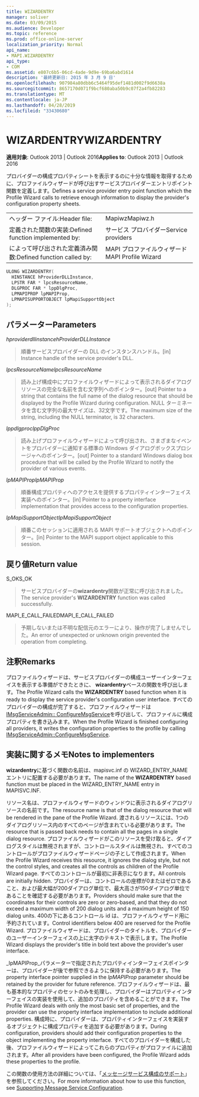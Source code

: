 ```yaml
---
title: WIZARDENTRY
manager: soliver
ms.date: 03/09/2015
ms.audience: Developer
ms.topic: reference
ms.prod: office-online-server
localization_priority: Normal
api_name:
- MAPI.WIZARDENTRY
api_type:
- COM
ms.assetid: e807c6b5-06cd-4ade-9d9e-69ba6abd1614
description: '最終更新日: 2015 年 3 月 9 日'
ms.openlocfilehash: 907984a80dbb6c5464f95def1481d002f9d6638a
ms.sourcegitcommit: 8657170d071f9bcf680aba50b9c07f2a4fb82283
ms.translationtype: MT
ms.contentlocale: ja-JP
ms.lasthandoff: 04/28/2019
ms.locfileid: "33430680"
---
```

# <a name="wizardentry"></a><span data-ttu-id="95430-103">WIZARDENTRY</span><span class="sxs-lookup"><span data-stu-id="95430-103">WIZARDENTRY</span></span>

  
  
<span data-ttu-id="95430-104">**適用対象**: Outlook 2013 | Outlook 2016</span><span class="sxs-lookup"><span data-stu-id="95430-104">**Applies to**: Outlook 2013 | Outlook 2016</span></span> 
  
<span data-ttu-id="95430-105">プロバイダーの構成プロパティシートを表示するのに十分な情報を取得するために、プロファイルウィザードが呼び出すサービスプロバイダーエントリポイント関数を定義します。</span><span class="sxs-lookup"><span data-stu-id="95430-105">Defines a service provider entry point function which the Profile Wizard calls to retrieve enough information to display the provider's configuration property sheets.</span></span> 
  
|||
|:-----|:-----|
|<span data-ttu-id="95430-106">ヘッダー ファイル:</span><span class="sxs-lookup"><span data-stu-id="95430-106">Header file:</span></span>  <br/> |<span data-ttu-id="95430-107">Mapiwz</span><span class="sxs-lookup"><span data-stu-id="95430-107">Mapiwz.h</span></span>  <br/> |
|<span data-ttu-id="95430-108">定義された関数の実装:</span><span class="sxs-lookup"><span data-stu-id="95430-108">Defined function implemented by:</span></span>  <br/> |<span data-ttu-id="95430-109">サービス プロバイダー</span><span class="sxs-lookup"><span data-stu-id="95430-109">Service providers</span></span>  <br/> |
|<span data-ttu-id="95430-110">によって呼び出された定義済み関数:</span><span class="sxs-lookup"><span data-stu-id="95430-110">Defined function called by:</span></span>  <br/> |<span data-ttu-id="95430-111">MAPI プロファイルウィザード</span><span class="sxs-lookup"><span data-stu-id="95430-111">MAPI Profile Wizard</span></span>  <br/> |
   
```cpp
ULONG WIZARDENTRY(
  HINSTANCE hProviderDLLInstance,
  LPSTR FAR * lpcsResourceName,
  DLGPROC FAR * lppDlgProc,
  LPMAPIPROP lpMAPIProp,
  LPMAPISUPPORTOBJECT lpMapiSupportObject
);
```

## <a name="parameters"></a><span data-ttu-id="95430-112">パラメーター</span><span class="sxs-lookup"><span data-stu-id="95430-112">Parameters</span></span>

 <span data-ttu-id="95430-113">_hproviderdllinstance_</span><span class="sxs-lookup"><span data-stu-id="95430-113">_hProviderDLLInstance_</span></span>
  
> <span data-ttu-id="95430-114">順番サービスプロバイダーの DLL のインスタンスハンドル。</span><span class="sxs-lookup"><span data-stu-id="95430-114">[in] Instance handle of the service provider's DLL.</span></span> 
    
 <span data-ttu-id="95430-115">_lpcsResourceName_</span><span class="sxs-lookup"><span data-stu-id="95430-115">_lpcsResourceName_</span></span>
  
> <span data-ttu-id="95430-116">読み上げ構成中にプロファイルウィザードによって表示されるダイアログリソースの完全な名前を含む文字列へのポインター。</span><span class="sxs-lookup"><span data-stu-id="95430-116">[out] Pointer to a string that contains the full name of the dialog resource that should be displayed by the Profile Wizard during configuration.</span></span> <span data-ttu-id="95430-117">NULL ターミネータを含む文字列の最大サイズは、32文字です。</span><span class="sxs-lookup"><span data-stu-id="95430-117">The maximum size of the string, including the NULL terminator, is 32 characters.</span></span> 
    
 <span data-ttu-id="95430-118">_lppdlgproc_</span><span class="sxs-lookup"><span data-stu-id="95430-118">_lppDlgProc_</span></span>
  
> <span data-ttu-id="95430-119">読み上げプロファイルウィザードによって呼び出され、さまざまなイベントをプロバイダーに通知する標準の Windows ダイアログボックスプロシージャへのポインター。</span><span class="sxs-lookup"><span data-stu-id="95430-119">[out] Pointer to a standard Windows dialog box procedure that will be called by the Profile Wizard to notify the provider of various events.</span></span> 
    
 <span data-ttu-id="95430-120">_lpMAPIProp_</span><span class="sxs-lookup"><span data-stu-id="95430-120">_lpMAPIProp_</span></span>
  
> <span data-ttu-id="95430-121">順番構成プロパティへのアクセスを提供するプロパティインターフェイス実装へのポインター。</span><span class="sxs-lookup"><span data-stu-id="95430-121">[in] Pointer to a property interface implementation that provides access to the configuration properties.</span></span> 
    
 <span data-ttu-id="95430-122">_lpMapiSupportObject_</span><span class="sxs-lookup"><span data-stu-id="95430-122">_lpMapiSupportObject_</span></span>
  
> <span data-ttu-id="95430-123">順番このセッションに適用される MAPI サポートオブジェクトへのポインター。</span><span class="sxs-lookup"><span data-stu-id="95430-123">[in] Pointer to the MAPI support object applicable to this session.</span></span>
    
## <a name="return-value"></a><span data-ttu-id="95430-124">戻り値</span><span class="sxs-lookup"><span data-stu-id="95430-124">Return value</span></span>

<span data-ttu-id="95430-125">S_OK</span><span class="sxs-lookup"><span data-stu-id="95430-125">S_OK</span></span> 
  
> <span data-ttu-id="95430-126">サービスプロバイダーの**wizardentry**関数が正常に呼び出されました。</span><span class="sxs-lookup"><span data-stu-id="95430-126">The service provider's **WIZARDENTRY** function was called successfully.</span></span> 
    
<span data-ttu-id="95430-127">MAPI_E_CALL_FAILED</span><span class="sxs-lookup"><span data-stu-id="95430-127">MAPI_E_CALL_FAILED</span></span> 
  
> <span data-ttu-id="95430-128">予期しないまたは不明な配信元のエラーにより、操作が完了しませんでした。</span><span class="sxs-lookup"><span data-stu-id="95430-128">An error of unexpected or unknown origin prevented the operation from completing.</span></span>
    
## <a name="remarks"></a><span data-ttu-id="95430-129">注釈</span><span class="sxs-lookup"><span data-stu-id="95430-129">Remarks</span></span>

<span data-ttu-id="95430-130">プロファイルウィザードは、サービスプロバイダーの構成ユーザーインターフェイスを表示する準備ができたときに、 **wizardentry**ベースの関数を呼び出します。</span><span class="sxs-lookup"><span data-stu-id="95430-130">The Profile Wizard calls the **WIZARDENTRY** based function when it is ready to display the service provider's configuration user interface.</span></span> <span data-ttu-id="95430-131">すべてのプロバイダーの構成が完了すると、プロファイルウィザードは[IMsgServiceAdmin:: ConfigureMsgService](imsgserviceadmin-configuremsgservice.md)を呼び出して、プロファイルに構成プロパティを書き込みます。</span><span class="sxs-lookup"><span data-stu-id="95430-131">When the Profile Wizard is finished configuring all providers, it writes the configuration properties to the profile by calling [IMsgServiceAdmin::ConfigureMsgService](imsgserviceadmin-configuremsgservice.md).</span></span> 
  
## <a name="notes-to-implementers"></a><span data-ttu-id="95430-132">実装に関するメモ</span><span class="sxs-lookup"><span data-stu-id="95430-132">Notes to implementers</span></span>

<span data-ttu-id="95430-133">**wizardentry**に基づく関数の名前は、mapisvc.inf の WIZARD_ENTRY_NAME エントリに配置する必要があります。</span><span class="sxs-lookup"><span data-stu-id="95430-133">The name of the **WIZARDENTRY** based function must be placed in the WIZARD_ENTRY_NAME entry in MAPISVC.INF.</span></span> 
  
<span data-ttu-id="95430-134">リソース名は、プロファイルウィザードのウィンドウに表示されるダイアログリソースの名前です。</span><span class="sxs-lookup"><span data-stu-id="95430-134">The resource name is that of the dialog resource that will be rendered in the pane of the Profile Wizard.</span></span> <span data-ttu-id="95430-135">渡されるリソースには、1つのダイアログリソース内のすべてのページが含まれている必要があります。</span><span class="sxs-lookup"><span data-stu-id="95430-135">The resource that is passed back needs to contain all the pages in a single dialog resource.</span></span> <span data-ttu-id="95430-136">プロファイルウィザードがこのリソースを受け取ると、ダイアログスタイルは無視されますが、コントロールスタイルは無視され、すべてのコントロールがプロファイルウィザードページの子として作成されます。</span><span class="sxs-lookup"><span data-stu-id="95430-136">When the Profile Wizard receives this resource, it ignores the dialog style, but not the control styles, and creates all the controls as children of the Profile Wizard page.</span></span> <span data-ttu-id="95430-137">すべてのコントロールが最初に非表示になります。</span><span class="sxs-lookup"><span data-stu-id="95430-137">All controls are initially hidden.</span></span> <span data-ttu-id="95430-138">プロバイダーは、コントロールの座標が0またはゼロであること、および最大幅が200ダイアログ単位で、最大高さが150ダイアログ単位であることを確認する必要があります。</span><span class="sxs-lookup"><span data-stu-id="95430-138">Providers should make sure that the coordinates for their controls are zero or zero-based, and that they do not exceed a maximum width of 200 dialog units and a maximum height of 150 dialog units.</span></span> <span data-ttu-id="95430-139">400の下にあるコントロール id は、プロファイルウィザード用に予約されています。</span><span class="sxs-lookup"><span data-stu-id="95430-139">Control identifiers below 400 are reserved for the Profile Wizard.</span></span> <span data-ttu-id="95430-140">プロファイルウィザードは、プロバイダーのタイトルを、プロバイダーのユーザーインターフェイスの上に太字のテキストで表示します。</span><span class="sxs-lookup"><span data-stu-id="95430-140">The Profile Wizard displays the provider's title in bold text above the provider's user interface.</span></span> 
  
<span data-ttu-id="95430-141">_lpMAPIProp_パラメーターで指定されたプロパティインターフェイスポインターは、プロバイダーが後で参照できるように保持する必要があります。</span><span class="sxs-lookup"><span data-stu-id="95430-141">The property interface pointer supplied in the  _lpMAPIProp_ parameter should be retained by the provider for future reference.</span></span> <span data-ttu-id="95430-142">プロファイルウィザードは、最も基本的なプロパティのセットのみを処理し、プロバイダーはプロパティインターフェイスの実装を使用して、追加のプロパティを含めることができます。</span><span class="sxs-lookup"><span data-stu-id="95430-142">The Profile Wizard deals with only the most basic set of properties, and the provider can use the property interface implementation to include additional properties.</span></span> <span data-ttu-id="95430-143">構成時に、プロバイダーは、プロパティインターフェイスを実装するオブジェクトに構成プロパティを追加する必要があります。</span><span class="sxs-lookup"><span data-stu-id="95430-143">During configuration, providers should add their configuration properties to the object implementing the property interface.</span></span> <span data-ttu-id="95430-144">すべてのプロバイダーを構成した後、プロファイルウィザードによってこれらのプロパティがプロファイルに追加されます。</span><span class="sxs-lookup"><span data-stu-id="95430-144">After all providers have been configured, the Profile Wizard adds these properties to the profile.</span></span> 
  
<span data-ttu-id="95430-145">この関数の使用方法の詳細については、「[メッセージサービス構成のサポート](supporting-message-service-configuration.md)」を参照してください。</span><span class="sxs-lookup"><span data-stu-id="95430-145">For more information about how to use this function, see [Supporting Message Service Configuration](supporting-message-service-configuration.md).</span></span> 
  

